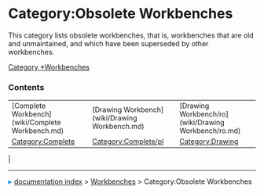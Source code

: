 # Category:Obsolete Workbenches
This category lists obsolete workbenches, that is, workbenches that are old and unmaintained, and which have been superseded by other workbenches.

[Category   *Workbenches](Category_Workbenches.md)

### Contents

|     |     |     |
| --- | --- | --- |
| [Complete Workbench](wiki/Complete Workbench.md) | [Drawing Workbench](wiki/Drawing Workbench.md) | [Drawing Workbench/ro](wiki/Drawing Workbench/ro.md) |
| [Category:Complete](wiki/Category_Complete.md) | [Category:Complete/pl](wiki/Category_Complete/pl.md) | [Category:Drawing](wiki/Category_Drawing.md) |
|



---
![](images/Right_arrow.png) [documentation index](../README.md) > [Workbenches](Category_Workbenches.md) > Category:Obsolete Workbenches
